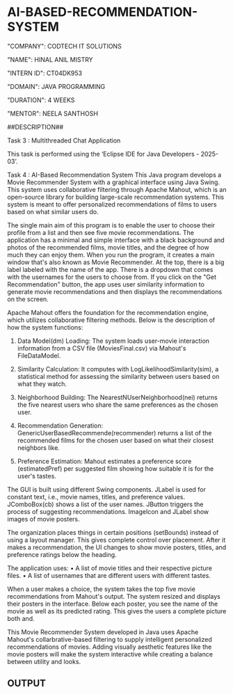 # AI-BASED-RECOMMENDATION-SYSTEM

"COMPANY": CODTECH IT SOLUTIONS

"NAME": HINAL ANIL MISTRY

"INTERN ID": CT04DK953

"DOMAIN": JAVA PROGRAMMING

"DURATION": 4 WEEKS

"MENTOR": NEELA SANTHOSH

##DESCRIPTION##

Task 3 : Multithreaded Chat Application

This task is performed using the ‘Eclipse IDE for Java Developers - 2025-03’.

Task 4 : AI-Based Recommendation System
This Java program develops a Movie Recommender System with a graphical interface using Java Swing. This system uses collaborative filtering through Apache Mahout, which is an open-source library for building large-scale recommendation systems. This system is meant to offer personalized recommendations of films to users based on what similar users do.

The single main aim of this program is to enable the user to choose their profile from a list and then see five movie recommendations. The application has a minimal and simple interface with a black background and photos of the recommended films, movie titles, and the degree of how much they can enjoy them. 
When you run the program, it creates a main window that's also known as Movie Recommender. At the top, there is a big label labeled with the name of the app. There is a dropdown that comes with the usernames for the users to choose from. If you click on the "Get Recommendation" button, the app uses user similarity information to generate movie recommendations and then displays the recommendations on the screen.

Apache Mahout offers the foundation for the recommendation engine, which utilizes collaborative filtering methods. Below is the description of how the system functions:

1. Data Model(dm) Loading: The system loads user-movie interaction information from a CSV file (MoviesFinal.csv) via Mahout's FileDataModel.

2. Similarity Calculation: It computes with LogLikelihoodSimilarity(sim), a statistical method for assessing the similarity between users based on what they watch.

3. Neighborhood Building: The NearestNUserNeighborhood(nei) returns the five nearest users who share the same preferences as the chosen user.

4. Recommendation Generation: GenericUserBasedRecommende(recommender) returns a list of the recommended films for the chosen user based on what their closest neighbors like.

5. Preference Estimation: Mahout estimates a preference score (estimatedPref) per suggested film showing how suitable it is for the user's tastes.

The GUI is built using different Swing components. JLabel is used for constant text, i.e., movie names, titles, and preference values. JComboBox(cb) shows a list of the user names. JButton triggers the process of suggesting recommendations. ImageIcon and JLabel show images of movie posters.

The organization places things in certain positions (setBounds) instead of using a layout manager. This gives complete control over placement. After it makes a recommendation, the UI changes to show movie posters, titles, and preference ratings below the heading.

The application uses:
     • A list of movie titles and their respective picture files.
     • A list of usernames that are different users with different tastes.

When a user makes a choice, the system takes the top five movie recommendations from Mahout's output. The system resized and displays their posters in the interface. Below each poster, you see the name of the movie as well as its predicted rating. This gives the users a complete picture both and.

This Movie Recommender System developed in Java uses Apache Mahout's collarbrative-based filtering to supply intelligent personalized recommendations of movies. Adding visually aesthetic features like the movie posters will make the system interactive while creating a balance between utility and looks.

## OUTPUT ##
